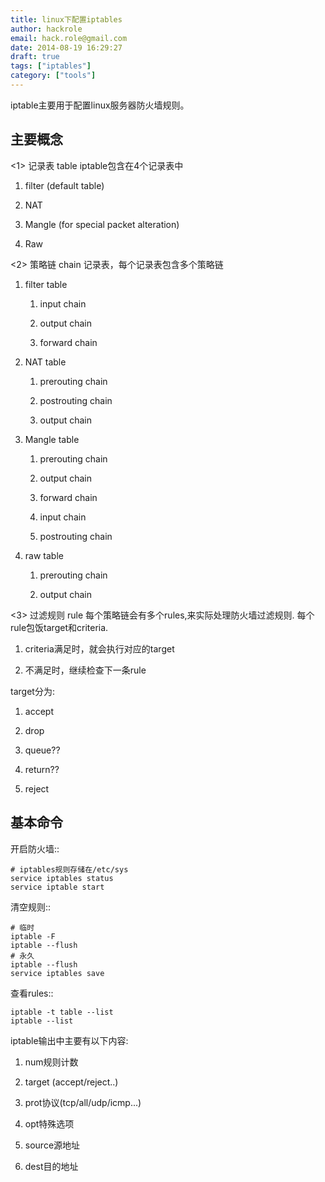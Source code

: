 ```yaml
---
title: linux下配置iptables
author: hackrole
email: hack.role@gmail.com
date: 2014-08-19 16:29:27
draft: true
tags: ["iptables"]
category: ["tools"]
---
```





iptable主要用于配置linux服务器防火墙规则。

主要概念
--------

<1> 记录表 table
iptable包含在4个记录表中

1) filter (default table)

2) NAT

3) Mangle (for special packet alteration)

4) Raw

<2> 策略链 chain
记录表，每个记录表包含多个策略链

1) filter table

   1) input chain

   2) output chain

   3) forward chain

2) NAT table

   1) prerouting chain

   2) postrouting chain

   3) output chain

3) Mangle table

   1) prerouting chain

   2) output chain

   3) forward chain

   4) input chain

   5) postrouting chain

4) raw table

   1) prerouting chain

   2) output chain

<3> 过滤规则 rule
每个策略链会有多个rules,来实际处理防火墙过滤规则.
每个rule包饭target和criteria.

1) criteria满足时，就会执行对应的target

2) 不满足时，继续检查下一条rule

target分为:

1) accept

2) drop

3) queue??

4) return??

5) reject

基本命令
--------

开启防火墙::

    # iptables规则存储在/etc/sys
    service iptables status
    service iptable start

清空规则::

    # 临时
    iptable -F
    iptable --flush
    # 永久
    iptable --flush
    service iptables save

查看rules::

    iptable -t table --list
    iptable --list

iptable输出中主要有以下内容:

1) num规则计数

2) target (accept/reject..)

3) prot协议(tcp/all/udp/icmp...)

4) opt特殊选项

5) source源地址

6) dest目的地址






